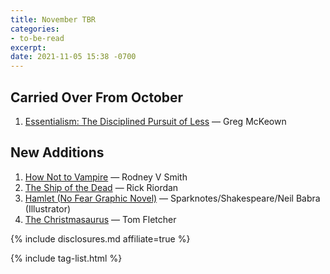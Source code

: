 ```yaml
---
title: November TBR
categories:
- to-be-read
excerpt: 
date: 2021-11-05 15:38 -0700
---
```

## Carried Over From October

1. [Essentialism: The Disciplined Pursuit of Less](https://amzn.to/3EWBuZi) — Greg McKeown

## New Additions

1. [How Not to Vampire](https://amzn.to/3wmvPYs) — Rodney V Smith
1. [The Ship of the Dead](https://amzn.to/3c1ocO9) — Rick Riordan
1. [Hamlet (No Fear Graphic Novel)](https://amzn.to/3woHsyq) — Sparknotes/Shakespeare/Neil Babra (Illustrator)
1. [The Christmasaurus](https://amzn.to/3mQQcKc) — Tom Fletcher

{% include disclosures.md affiliate=true %}

{% include tag-list.html %}
